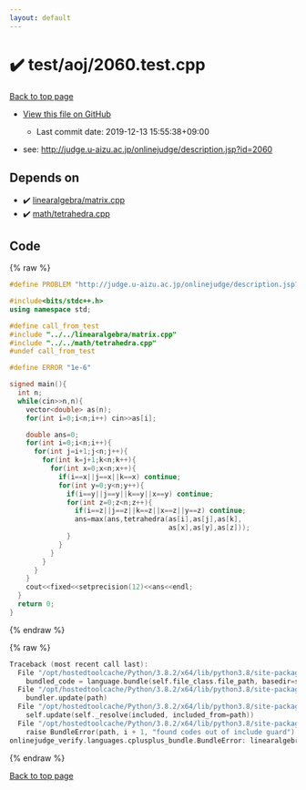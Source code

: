 ```yaml
---
layout: default
---
```


<!-- mathjax config similar to math.stackexchange -->
<script type="text/javascript" async
  src="https://cdnjs.cloudflare.com/ajax/libs/mathjax/2.7.5/MathJax.js?config=TeX-MML-AM_CHTML">
</script>
<script type="text/x-mathjax-config">
  MathJax.Hub.Config({
    TeX: { equationNumbers: { autoNumber: "AMS" }},
    tex2jax: {
      inlineMath: [ ['$','$'] ],
      processEscapes: true
    },
    "HTML-CSS": { matchFontHeight: false },
    displayAlign: "left",
    displayIndent: "2em"
  });
</script>

<script type="text/javascript" src="https://cdnjs.cloudflare.com/ajax/libs/jquery/3.4.1/jquery.min.js"></script>
<script src="https://cdn.jsdelivr.net/npm/jquery-balloon-js@1.1.2/jquery.balloon.min.js" integrity="sha256-ZEYs9VrgAeNuPvs15E39OsyOJaIkXEEt10fzxJ20+2I=" crossorigin="anonymous"></script>
<script type="text/javascript" src="../../../assets/js/copy-button.js"></script>
<link rel="stylesheet" href="../../../assets/css/copy-button.css" />


# :heavy_check_mark: test/aoj/2060.test.cpp

<a href="../../../index.html">Back to top page</a>

* <a href="{{ site.github.repository_url }}/blob/master/test/aoj/2060.test.cpp">View this file on GitHub</a>
    - Last commit date: 2019-12-13 15:55:38+09:00


* see: <a href="http://judge.u-aizu.ac.jp/onlinejudge/description.jsp?id=2060">http://judge.u-aizu.ac.jp/onlinejudge/description.jsp?id=2060</a>


## Depends on

* :heavy_check_mark: <a href="../../../library/linearalgebra/matrix.cpp.html">linearalgebra/matrix.cpp</a>
* :heavy_check_mark: <a href="../../../library/math/tetrahedra.cpp.html">math/tetrahedra.cpp</a>


## Code

<a id="unbundled"></a>
{% raw %}
```cpp
#define PROBLEM "http://judge.u-aizu.ac.jp/onlinejudge/description.jsp?id=2060"

#include<bits/stdc++.h>
using namespace std;

#define call_from_test
#include "../../linearalgebra/matrix.cpp"
#include "../../math/tetrahedra.cpp"
#undef call_from_test

#define ERROR "1e-6"

signed main(){
  int n;
  while(cin>>n,n){
    vector<double> as(n);
    for(int i=0;i<n;i++) cin>>as[i];

    double ans=0;
    for(int i=0;i<n;i++){
      for(int j=i+1;j<n;j++){
        for(int k=j+1;k<n;k++){
          for(int x=0;x<n;x++){
            if(i==x||j==x||k==x) continue;
            for(int y=0;y<n;y++){
              if(i==y||j==y||k==y||x==y) continue;
              for(int z=0;z<n;z++){
                if(i==z||j==z||k==z||x==z||y==z) continue;
                ans=max(ans,tetrahedra(as[i],as[j],as[k],
                                       as[x],as[y],as[z]));
              }
            }
          }
        }
      }
    }
    cout<<fixed<<setprecision(12)<<ans<<endl;
  }
  return 0;
}

```
{% endraw %}

<a id="bundled"></a>
{% raw %}
```cpp
Traceback (most recent call last):
  File "/opt/hostedtoolcache/Python/3.8.2/x64/lib/python3.8/site-packages/onlinejudge_verify/docs.py", line 347, in write_contents
    bundled_code = language.bundle(self.file_class.file_path, basedir=self.cpp_source_path)
  File "/opt/hostedtoolcache/Python/3.8.2/x64/lib/python3.8/site-packages/onlinejudge_verify/languages/cplusplus.py", line 68, in bundle
    bundler.update(path)
  File "/opt/hostedtoolcache/Python/3.8.2/x64/lib/python3.8/site-packages/onlinejudge_verify/languages/cplusplus_bundle.py", line 182, in update
    self.update(self._resolve(included, included_from=path))
  File "/opt/hostedtoolcache/Python/3.8.2/x64/lib/python3.8/site-packages/onlinejudge_verify/languages/cplusplus_bundle.py", line 151, in update
    raise BundleError(path, i + 1, "found codes out of include guard")
onlinejudge_verify.languages.cplusplus_bundle.BundleError: linearalgebra/matrix.cpp: line 5: found codes out of include guard

```
{% endraw %}

<a href="../../../index.html">Back to top page</a>

